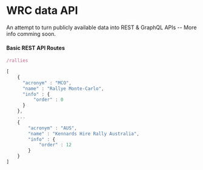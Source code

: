 # WRC data API
An attempt to turn publicly available data into REST &amp; GraphQL APIs
\--
More info comming soon.

#### Basic REST API Routes

```javascript
/rallies
```

```javascript
[
	{
	  "acronym" : "MCO",
	  "name" : "Rallye Monte-Carlo",
	  "info" : {
	      "order" : 0
	  }
	},
	...
	{
		"acronym" : "AUS",
		"name" : "Kennards Hire Rally Australia",
		"info" : {
			"order" : 12
		}
	}
]
```

